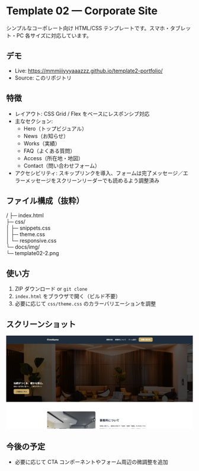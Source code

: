 # Template 02 — Corporate Site

シンプルなコーポレート向け HTML/CSS テンプレートです。スマホ・タブレット・PC 各サイズに対応しています。

## デモ
- Live: https://mmmiiiyyyaaazzz.github.io/template2-portfolio/
- Source: このリポジトリ

## 特徴
- レイアウト: CSS Grid / Flex をベースにレスポンシブ対応
- 主なセクション:  
  - Hero（トップビジュアル）  
  - News（お知らせ）  
  - Works（実績）  
  - FAQ（よくある質問）  
  - Access（所在地・地図）  
  - Contact（問い合わせフォーム）
- アクセシビリティ: スキップリンクを導入、フォームは完了メッセージ／エラーメッセージをスクリーンリーダーでも読めるよう調整済み

## ファイル構成（抜粋）
/
├─ index.html  
├─ css/  
│   ├─ snippets.css  
│   ├─ theme.css  
│   └─ responsive.css  
└─ docs/img/  
    └─ template02-2.png

## 使い方
1. ZIP ダウンロード or `git clone`
2. `index.html` をブラウザで開く（ビルド不要）
3. 必要に応じて `css/theme.css` のカラーバリエーションを調整

## スクリーンショット
![Template 02](./docs/img/template02-2.png)

## 今後の予定
- 必要に応じて CTA コンポーネントやフォーム周辺の微調整を追加
